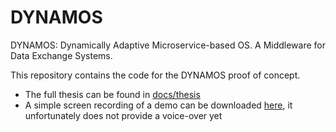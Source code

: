# DYNAMOS

DYNAMOS: Dynamically Adaptive Microservice-based OS. A Middleware for Data Exchange Systems.

This repository contains the code for the DYNAMOS proof of concept.

- The full thesis can be found in [docs/thesis](./docs/thesis)
- A simple screen recording of a demo can be downloaded [here](https://myartifactsjorrit.blob.core.windows.net/thesis-demo/demo-thesis.mov),
it unfortunately does not provide a voice-over yet